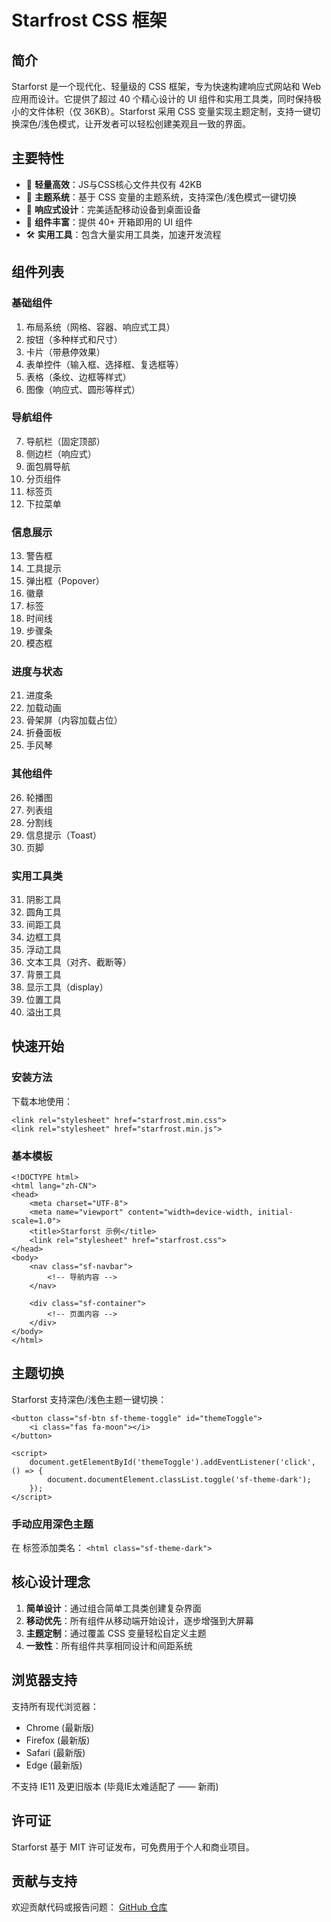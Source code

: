 # Starfrost CSS 框架

## 简介

Starforst 是一个现代化、轻量级的 CSS 框架，专为快速构建响应式网站和 Web 应用而设计。它提供了超过 40 个精心设计的 UI 组件和实用工具类，同时保持极小的文件体积（仅 36KB）。Starforst 采用 CSS 变量实现主题定制，支持一键切换深色/浅色模式，让开发者可以轻松创建美观且一致的界面。

## 主要特性

- 🚀 **轻量高效**：JS与CSS核心文件共仅有 42KB
- 🎨 **主题系统**：基于 CSS 变量的主题系统，支持深色/浅色模式一键切换
- 📱 **响应式设计**：完美适配移动设备到桌面设备
- 🧩 **组件丰富**：提供 40+ 开箱即用的 UI 组件
- 🛠️ **实用工具**：包含大量实用工具类，加速开发流程

## 组件列表

### 基础组件
1. 布局系统（网格、容器、响应式工具）
2. 按钮（多种样式和尺寸）
3. 卡片（带悬停效果）
4. 表单控件（输入框、选择框、复选框等）
5. 表格（条纹、边框等样式）
6. 图像（响应式、圆形等样式）

### 导航组件
7. 导航栏（固定顶部）
8. 侧边栏（响应式）
9. 面包屑导航
10. 分页组件
11. 标签页
12. 下拉菜单

### 信息展示
13. 警告框
14. 工具提示
15. 弹出框（Popover）
16. 徽章
17. 标签
18. 时间线
19. 步骤条
20. 模态框

### 进度与状态
21. 进度条
22. 加载动画
23. 骨架屏（内容加载占位）
24. 折叠面板
25. 手风琴

### 其他组件
26. 轮播图
27. 列表组
28. 分割线
29. 信息提示（Toast）
30. 页脚

### 实用工具类
31. 阴影工具
32. 圆角工具
33. 间距工具
34. 边框工具
35. 浮动工具
36. 文本工具（对齐、截断等）
37. 背景工具
38. 显示工具（display）
39. 位置工具
40. 溢出工具

## 快速开始

### 安装方法

下载本地使用：
```
<link rel="stylesheet" href="starfrost.min.css">
<link rel="stylesheet" href="starfrost.min.js">
```

### 基本模板

```
<!DOCTYPE html>
<html lang="zh-CN">
<head>
    <meta charset="UTF-8">
    <meta name="viewport" content="width=device-width, initial-scale=1.0">
    <title>Starforst 示例</title>
    <link rel="stylesheet" href="starfrost.css">
</head>
<body>
    <nav class="sf-navbar">
        <!-- 导航内容 -->
    </nav>
    
    <div class="sf-container">
        <!-- 页面内容 -->
    </div>
</body>
</html>
```

## 主题切换

Starforst 支持深色/浅色主题一键切换：

```
<button class="sf-btn sf-theme-toggle" id="themeToggle">
    <i class="fas fa-moon"></i>
</button>

<script>
    document.getElementById('themeToggle').addEventListener('click', () => {
        document.documentElement.classList.toggle('sf-theme-dark');
    });
</script>
```

### 手动应用深色主题
在 <html> 标签添加类名：
```<html class="sf-theme-dark">```

## 核心设计理念

1. **简单设计**：通过组合简单工具类创建复杂界面
2. **移动优先**：所有组件从移动端开始设计，逐步增强到大屏幕
3. **主题定制**：通过覆盖 CSS 变量轻松自定义主题
4. **一致性**：所有组件共享相同设计和间距系统

## 浏览器支持

支持所有现代浏览器：
- Chrome (最新版)
- Firefox (最新版)
- Safari (最新版)
- Edge (最新版)

不支持 IE11 及更旧版本
(毕竟IE太难适配了 —— 新雨)
## 许可证

Starforst 基于 MIT 许可证发布，可免费用于个人和商业项目。

## 贡献与支持

欢迎贡献代码或报告问题：
[GitHub 仓库](https://github.com/StarsX-Studio/starfrost)
